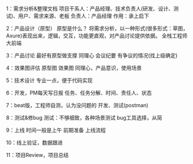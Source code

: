 1：需求分析&整理文档
项目干系人：产品经理、技术负责人(研发、设计、测试)、用户、需求来源、老板
负责人：产品经理
作用：承上启下

2：产品设计（原型）
原型是什么？
将需求分析，以一种形式(很多形式：草图，Axure)表现出来，逻辑，交互，功能更直观，对产品讨论提供依据。
全栈工程师
大前端

3：产品讨论
最好有原型做支撑
同理心
会议纪要
有争议的情况(找上级确定)

4：效果图评估
原型图
效果图
同理心，产品意识，使用场景


5：技术设计
专业一点，便于代码实现

6：开发，PM每天写日报
任务、任务分解、时间、责任人、状态

7：beat版，工程师自测，认为没问题的
开发、测试(postman)

8：测试&修bug
测试：不够细致，各种场景测试
bug工具选择，从简

9：上线
时间一般是上午
前期准备
上线流程

10：线上验证，数据跟进

11：项目Review，项目总结